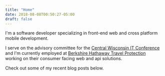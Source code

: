 ```yaml
---
title: "Home"
date: 2018-08-08T00:50:27-05:00
draft: false
---
```


I'm a software developer specializing in front-end web and cross platform mobile development.

I serve on the advisory committee for the [Central Wisconsin IT Conference](https://cwitc.org) and I'm currently employed at [Berkshire Hathaway Travel Protection](https://bhtp.com) working on their consumer facing web and api solutions.

Check out some of my recent blog posts below.
